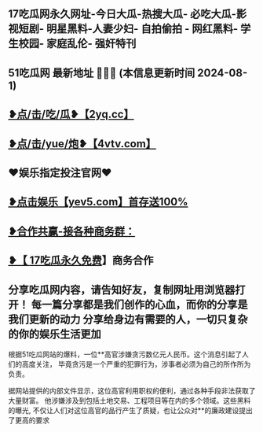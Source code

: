 17吃瓜网永久网址-今日大瓜-热搜大瓜- 必吃大瓜-影视短剧- 明星黑料-人妻少妇- 自拍偷拍 - 网红黑料- 学生校园- 家庭乱伦- 强奸特刊 
 -------------------------------------
51吃瓜网 最新地址 🍉🍉🍉 (本信息更新时间 2024-08-1)
-----------------------------------------
<a href="https://2yq.cc">❥点/击/吃/瓜❥【2yq.cc】</a>
-----------------------------------------
<a href="https://4vtv.com">❥点/击/yue/炮❥【4vtv.com】</a> 
-----------------------------------------
♥️娱乐指定投注官网♥️
-----------------------------------------
<a href="https://yev5.com ">❥点击娱乐【yev5.com】首存送100%
 -------------------------------------
❥合作共赢-接各种商务群：
 -------------------------------------
❥【 <a href="https://t.me/GM_51cg1">17吃瓜永久免费</a>】商务合作
 -------------------------------------
分享吃瓜网内容，请告知好友，复制网址用浏览器打开！ 每一篇分享都是我们创作的心血，而你的分享是我们更新的动力
分享给身边有需要的人，一切只复杂的你的娱乐生活更加
 ------------------------------------
根据51吃瓜网站的爆料，一位**高官涉嫌贪污数亿元人民币。这个消息引起了人们的高度关注，
毕竟贪污是一个严重的犯罪行为，涉事者必须为自己的所作所为负责。

据网站提供的内部文件显示，这位高官利用职权的便利，通过各种手段非法获取了大量财富。
他涉嫌涉及到包括土地交易、工程项目等在内的多个领域。这些黑料的曝光,
不仅让人们对这位高官的品行产生了质疑，也让公众对**的廉政建设提出了更高的要求
